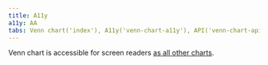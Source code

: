 ```yaml
---
title: A11y
a11y: AA
tabs: Venn chart('index'), A11y('venn-chart-a11y'), API('venn-chart-api'), Examples('venn-chart-d3-code'), Changelog('d3-chart-changelog')
---
```


Venn chart is accessible for screen readers [as all other charts](/data-display/d3-chart/d3-chart-a11y).
